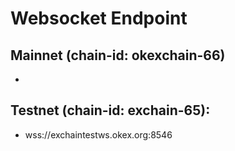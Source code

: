 # Websocket Endpoint

## Mainnet (chain-id: okexchain-66)
- 

## Testnet (chain-id: exchain-65):
- wss://exchaintestws.okex.org:8546


